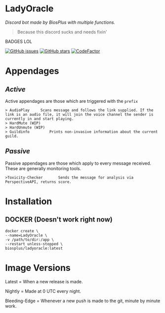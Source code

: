 # LadyOracle
*Discord bot made by BiosPlus with multiple functions.*

> Because this discord sucks and needs fixin'

BADGES LOL

[![GitHub issues](https://img.shields.io/github/issues/BiosPlus/LadyOracle?style=for-the-badge)](https://github.com/BiosPlus/LadyOracle/issues)
[![GitHub stars](https://img.shields.io/github/stars/BiosPlus/LadyOracle?style=for-the-badge)](https://github.com/BiosPlus/LadyOracle/stargazers)
[![CodeFactor](https://www.codefactor.io/repository/github/biosplus/ladyoracle/badge)](https://www.codefactor.io/repository/github/biosplus/ladyoracle)

# Appendages

## *Active*
Active appendages are those which are triggered with the `prefix`
	

    > AudioPlay		Scans message and follows the link supplied. If the link is an audio file, it will join the voice channel the sender is currently in and start playing.
	> HardMute (WIP)
	> HardUnmute (WIP)
	> Guildinfo			Prints non-invasive information about the current guild.


## *Passive*
Passive appendages are those which apply to every message received. These are generally monitoring tools.

    >Toxicity-Checker		Sends the message for analysis via PerspectiveAPI, returns score.


# Installation

## DOCKER (Doesn't work right now)

	docker create \
	--name=LadyOracle \
	-v /path/to/dir:/app \
	--restart unless-stopped \
	biosplus/ladyoracle:latest

# Image Versions


Latest = When a new release is made.

Nightly = Made at 0 UTC every night.

Bleeding-Edge = Whenever a new push is made to the git, minute by minute work.
